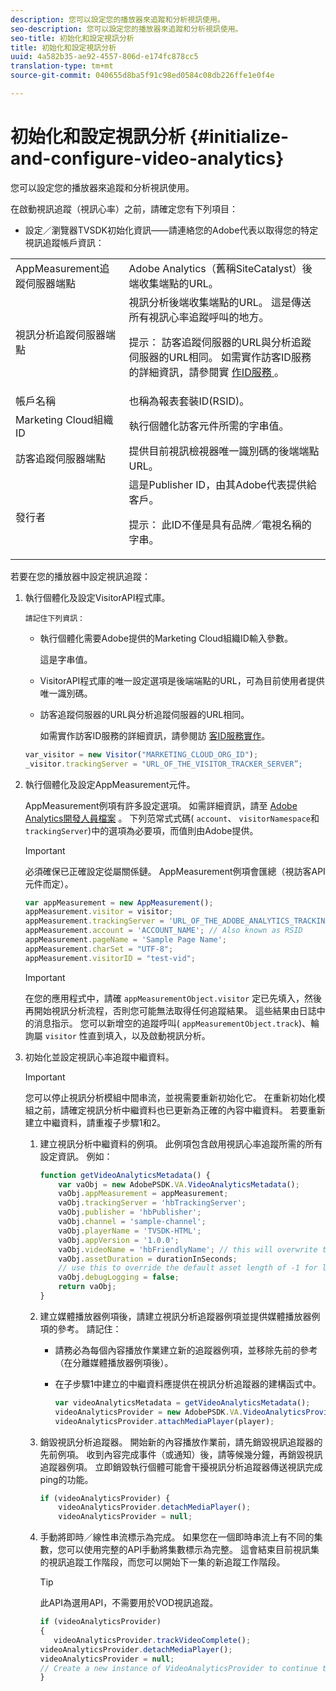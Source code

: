 ```yaml
---
description: 您可以設定您的播放器來追蹤和分析視訊使用。
seo-description: 您可以設定您的播放器來追蹤和分析視訊使用。
seo-title: 初始化和設定視訊分析
title: 初始化和設定視訊分析
uuid: 4a582b35-ae92-4557-806d-e174fc878cc5
translation-type: tm+mt
source-git-commit: 040655d8ba5f91c98ed0584c08db226ffe1e0f4e

---
```



# 初始化和設定視訊分析 {#initialize-and-configure-video-analytics}

您可以設定您的播放器來追蹤和分析視訊使用。

在啟動視訊追蹤（視訊心率）之前，請確定您有下列項目：

* 設定／瀏覽器TVSDK初始化資訊——請連絡您的Adobe代表以取得您的特定視訊追蹤帳戶資訊：

<table id="table_3565328ABBEE4605A92EAE1ADE5D6F84">
 <tbody>
  <tr>
   <td colname="col1"> AppMeasurement追蹤伺服器端點 </td>
   <td colname="col2"> Adobe Analytics（舊稱SiteCatalyst）後端收集端點的URL。 </td>
  </tr>
  <tr>
   <td colname="col1"> 視訊分析追蹤伺服器端點 </td>
   <td colname="col2"> 視訊分析後端收集端點的URL。 這是傳送所有視訊心率追蹤呼叫的地方。 <p>提示： 訪客追蹤伺服器的URL與分析追蹤伺服器的URL相同。 如需實作訪客ID服務的詳細資訊，請參閱實 <a href="https://marketing.adobe.com/resources/help/en_US/mcvid/mcvid-setup-target.html" format="html" scope="external"> 作ID服務 </a>。 </p> </td>
  </tr>
  <tr>
   <td colname="col1"> 帳戶名稱 </td>
   <td colname="col2"> 也稱為報表套裝ID(RSID)。 </td>
  </tr>
  <tr>
   <td colname="col1"> Marketing Cloud組織ID </td>
   <td colname="col2"> 執行個體化訪客元件所需的字串值。 </td>
  </tr>
  <tr>
   <td colname="col1"> 訪客追蹤伺服器端點 </td>
   <td colname="col2"> 提供目前視訊檢視器唯一識別碼的後端端點URL。 </td>
  </tr>
  <tr>
   <td colname="col1"> 發行者 </td>
   <td colname="col2"> 這是Publisher ID，由其Adobe代表提供給客戶。 <p>提示： 此ID不僅是具有品牌／電視名稱的字串。 </p> </td>
  </tr>
 </tbody>
</table>

若要在您的播放器中設定視訊追蹤：

1. 執行個體化及設定VisitorAPI程式庫。

       請記住下列資訊：
   
   * 執行個體化需要Adobe提供的Marketing Cloud組織ID輸入參數。

      這是字串值。
   * VisitorAPI程式庫的唯一設定選項是後端端點的URL，可為目前使用者提供唯一識別碼。
   * 訪客追蹤伺服器的URL與分析追蹤伺服器的URL相同。

      如需實作訪客ID服務的詳細資訊，請參閱訪 [客ID服務實作](https://marketing.adobe.com/resources/help/en_US/mcvid/mcvid-setup-target.html)。

   ```js
   var_visitor = new Visitor("MARKETING_CLOUD_ORG_ID");
   _visitor.trackingServer = "URL_OF_THE_VISITOR_TRACKER_SERVER”;
   ```

2. 執行個體化及設定AppMeasurement元件。

   AppMeasurement例項有許多設定選項。 如需詳細資訊，請至 [Adobe Analytics開發人員檔案](https://microsite.omniture.com/t2/help/en_US/reference/#Developer) 。 下列范常式式碼( `account`、 `visitorNamespace`和 `trackingServer`)中的選項為必要項，而值則由Adobe提供。

   >[!IMPORTANT]
   >
   >必須確保已正確設定從屬關係鏈。 AppMeasurement例項會匯總（視訪客API元件而定）。

   ```js
   var appMeasurement = new AppMeasurement();
   appMeasurement.visitor = visitor;
   appMeasurement.trackingServer = 'URL_OF_THE_ADOBE_ANALYTICS_TRACKING_SERVER';
   appMeasurement.account = 'ACCOUNT_NAME'; // Also known as RSID
   appMeasurement.pageName = 'Sample Page Name';
   appMeasurement.charSet = "UTF-8";
   appMeasurement.visitorID = "test-vid";
   ```

   >[!IMPORTANT]
   >
   >在您的應用程式中，請確 `appMeasurementObject.visitor` 定已先填入，然後再開始視訊分析流程，否則您可能無法取得任何追蹤結果。 這些結果由日誌中的消息指示。 您可以新增空的追蹤呼叫( `appMeasurementObject.track`)、輪詢屬 `visitor` 性直到填入，以及啟動視訊分析。

3. 初始化並設定視訊心率追蹤中繼資料。

   >[!IMPORTANT]
   >
   >您可以停止視訊分析模組中間串流，並視需要重新初始化它。 在重新初始化模組之前，請確定視訊分析中繼資料也已更新為正確的內容中繼資料。 若要重新建立中繼資料，請重複子步驟1和2。

   1. 建立視訊分析中繼資料的例項。
此例項包含啟用視訊心率追蹤所需的所有設定資訊。 例如：

      ```js
      function getVideoAnalyticsMetadata() {
          var vaObj = new AdobePSDK.VA.VideoAnalyticsMetadata();
          vaObj.appMeasurement = appMeasurement;
          vaObj.trackingServer = 'hbTrackingServer';
          vaObj.publisher = 'hbPublisher';
          vaObj.channel = 'sample-channel';
          vaObj.playerName = 'TVSDK-HTML';
          vaObj.appVersion = '1.0.0';
          vaObj.videoName = 'hbFriendlyName'; // this will overwrite the ContextData variable a.media.friendlyName
          vaObj.assetDuration = durationInSeconds;
          // use this to override the default asset length of -1 for live streams
          vaObj.debugLogging = false;
          return vaObj;
      }
      ```

   2. 建立媒體播放器例項後，請建立視訊分析追蹤器例項並提供媒體播放器例項的參考。
請記住：

      * 請務必為每個內容播放作業建立新的追蹤器例項，並移除先前的參考（在分離媒體播放器例項後）。
      * 在子步驟1中建立的中繼資料應提供在視訊分析追蹤器的建構函式中。

         ```js
         var videoAnalyticsMetadata = getVideoAnalyticsMetadata();
         videoAnalyticsProvider = new AdobePSDK.VA.VideoAnalyticsProvider(videoAnalyticsMetadata);
         videoAnalyticsProvider.attachMediaPlayer(player);
         ```
   3. 銷毀視訊分析追蹤器。
開始新的內容播放作業前，請先銷毀視訊追蹤器的先前例項。 收到內容完成事件（或通知）後，請等候幾分鐘，再銷毀視訊追蹤器例項。 立即銷毀執行個體可能會干擾視訊分析追蹤器傳送視訊完成ping的功能。

      ```js
      if (videoAnalyticsProvider) {
          videoAnalyticsProvider.detachMediaPlayer();
          videoAnalyticsProvider = null;
      ```
   4. 手動將即時／線性串流標示為完成。
如果您在一個即時串流上有不同的集數，您可以使用完整的API手動將集數標示為完整。 這會結束目前視訊集的視訊追蹤工作階段，而您可以開始下一集的新追蹤工作階段。
      >[!TIP]
      >
      >此API為選用API，不需要用於VOD視訊追蹤。

      ```js
      if (videoAnalyticsProvider)
      {
         videoAnalyticsProvider.trackVideoComplete();
      videoAnalyticsProvider.detachMediaPlayer();
      videoAnalyticsProvider = null;
      // Create a new instance of VideoAnalyticsProvider to continue tracking.
      } 
      ```

